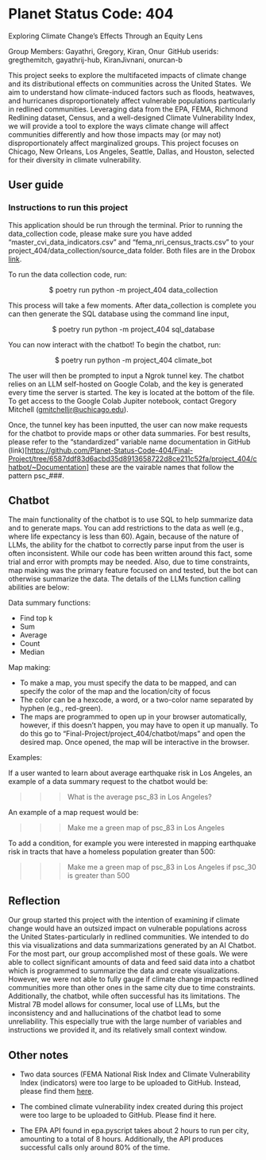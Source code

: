 # Planet Status Code: 404
Exploring Climate Change’s Effects Through an Equity Lens 

Group Members: Gayathri, Gregory, Kiran, Onur 
GitHub userids: gregthemitch, gayathrij-hub, KiranJivnani, onurcan-b  

This project seeks to explore the multifaceted impacts of climate change and its distributional effects on communities across the United States.  We aim to understand how climate-induced factors such as floods, heatwaves, and hurricanes disproportionately affect vulnerable populations particularly in redlined communities. Leveraging data from the EPA, FEMA, Richmond Redlining dataset, Census, and a well-designed Climate Vulnerability Index, we will provide a tool to explore the ways climate change will affect communities differently and how those impacts may (or may not) disproportionately affect marginalized groups. This project focuses on Chicago, New Orleans, Los Angeles, Seattle, Dallas, and Houston, selected for their diversity in climate vulnerability.  

## User guide

### Instructions to run this project  
This application should be run through the terminal. Prior to running the data_collection code, please make sure you have added “master_cvi_data_indicators.csv” and “fema_nri_census_tracts.csv” to your project_404/data_collection/source_data folder. Both files are in the Drobox [link](https://www.dropbox.com/home/Planet%20Status%20Code%20404).

To run the data collection code, run: 
<p align="center">
$ poetry run python -m project_404 data_collection 
</p>

This process will take a few moments. After data_collection is complete you can then generate the SQL database using the command line input,
<p align="center">
$ poetry run python -m project_404 sql_database 
</p>

You can now interact with the chatbot! To begin the chatbot, run:
<p align="center">
$ poetry run python -m project_404 climate_bot
</p>

The user will then be prompted to input a Ngrok tunnel key. The chatbot relies on an LLM self-hosted on Google Colab, and the key is generated every time the server is started. The key is located at the bottom of the file. To get access to the Google Colab Jupiter notebook, contact Gregory Mitchell (gmitchelljr@uchicago.edu).  

Once, the tunnel key has been inputted, the user can now make requests for the chatbot to provide maps or other data summaries. For best results, please refer to the “standardized” variable name documentation in GitHub (link)[https://github.com/Planet-Status-Code-404/Final-Project/tree/6587ddf83d6acbd35d8913658722d8ce211c52fa/project_404/chatbot/~Documentation] these are the vairable names that follow the pattern psc_###. 

## Chatbot
The main functionality of the chatbot is to use SQL to help summarize data and to generate maps. You can add restrictions to the data as well (e.g., where life expectancy is less than 60). Again, because of the nature of LLMs, the ability for the chatbot to correctly parse input from the user is often inconsistent. While our code has been written around this fact, some trial and error with prompts may be needed. Also, due to time constraints, map making was the primary feature focused on and tested, but the bot can otherwise summarize the data. The details of the LLMs function calling abilities are below: 

Data summary functions:    
- Find top k  
- Sum  
- Average  
- Count  
- Median  

Map making:
- To make a map, you must specify the data to be mapped, and can specify the color of the map and the location/city of focus 
- The color can be a hexcode, a word, or a two-color name separated by hyphen (e.g., red-green).  
- The maps are programmed to open up in your browser automatically, however, if this doesn’t happen, you may have to open it up manually. To do this go to “Final-Project/project_404/chatbot/maps” and open the desired map. Once opened, the map will be interactive in the browser. 

Examples: 

If a user wanted to learn about average earthquake risk in Los Angeles, an example of a data summary request to the chatbot would be:  

>>> What is the average psc_83 in Los Angeles?  

An example of a map request would be:  

>>> Make me a green map of psc_83 in Los Angeles 

To add a condition, for example you were interested in mapping earthquake risk in tracts that have a homeless population greater than 500: 

>>> Make me a green map of psc_83 in Los Angeles if psc_30 is greater than 500 

## Reflection
Our group started this project with the intention of examining if climate change would have an outsized impact on vulnerable populations across the United States-particularly in redlined communities. We intended to do this via visualizations and data summarizations generated by an AI Chatbot. For the most part, our group accomplished most of these goals. We were able to collect significant amounts of data and feed said data into a chatbot which is programmed to summarize the data and create visualizations. However, we were not able to fully gauge if climate change impacts redlined communities more than other ones in the same city due to time constraints. Additionally, the chatbot, while often successful has its limitations. The Mistral 7B model allows for consumer, local use of LLMs, but the inconsistency and and hallucinations of the chatbot lead to some unreliability. This especially true with the large number of variables and instructions we provided it, and its relatively small context window. 

## Other notes
- Two data sources (FEMA National Risk Index and Climate Vulnerability Index (indicators) were too large to be uploaded to GitHub. Instead, please find them [here](https://www.dropbox.com/home/Planet%20Status%20Code%20404). 

- The combined climate vulnerability index created during this project were too large to be uploaded to GitHub. Please find it here. 

- The EPA API found in epa.pyscript takes about 2 hours to run per city, amounting to a total of 8 hours. Additionally, the API produces successful calls only around 80% of the time.  
